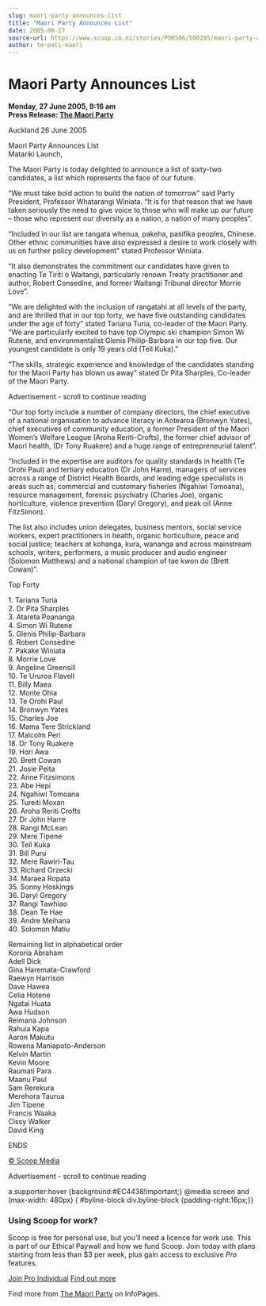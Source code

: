 ```yaml
---
slug: maori-party-announces-list
title: "Maori Party Announces List"
date: 2005-06-27
source-url: https://www.scoop.co.nz/stories/PO0506/S00285/maori-party-announces-list.htm
author: te-pati-maori
---
```

Maori Party Announces List
==========================

**Monday, 27 June 2005, 9:16 am**  
**Press Release: [The Maori Party](https://info.scoop.co.nz/The_Maori_Party)**

Auckland 26 June 2005

Maori Party Announces List  
Matariki Launch,

The Maori Party is today delighted to announce a list of sixty-two candidates, a list which represents the face of our future.

“We must take bold action to build the nation of tomorrow” said Party President, Professor Whatarangi Winiata. “It is for that reason that we have taken seriously the need to give voice to those who will make up our future – those who represent our diversity as a nation, a nation of many peoples”.

“Included in our list are tangata whenua, pakeha, pasifika peoples, Chinese. Other ethnic communities have also expressed a desire to work closely with us on further policy development” stated Professor Winiata.

“It also demonstrates the commitment our candidates have given to enacting Te Tiriti o Waitangi, particularly renown Treaty practitioner and author, Robert Consedine, and former Waitangi Tribunal director Morrie Love”.

“We are delighted with the inclusion of rangatahi at all levels of the party, and are thrilled that in our top forty, we have five outstanding candidates under the age of forty” stated Tariana Turia, co-leader of the Maori Party. “We are particularly excited to have top Olympic ski champion Simon Wi Rutene, and environmentalist Glenis Philip-Barbara in our top five. Our youngest candidate is only 19 years old (Tell Kuka).”

“The skills, strategic experience and knowledge of the candidates standing for the Maori Party has blown us away” stated Dr Pita Sharples, Co-leader of the Maori Party.

Advertisement - scroll to continue reading





“Our top forty include a number of company directors, the chief executive of a national organisation to advance literacy in Aotearoa (Bronwyn Yates), chief executives of community education, a former President of the Maori Women’s Welfare League (Aroha Reriti-Crofts), the former chief advisor of Maori health, (Dr Tony Ruakere) and a huge range of entrepreneurial talent”.

“Included in the expertise are auditors for quality standards in health (Te Orohi Paul) and tertiary education (Dr John Harre), managers of services across a range of District Health Boards, and leading edge specialists in areas such as; commercial and customary fisheries (Ngahiwi Tomoana), resource management, forensic psychiatry (Charles Joe), organic horticulture, violence prevention (Daryl Gregory), and peak oil (Anne FitzSimon).

The list also includes union delegates, business mentors, social service workers, expert practitioners in health, organic horticulture, peace and social justice; teachers at kohanga, kura, wananga and across mainstream schools, writers, performers, a music producer and audio engineer (Solomon Matthews) and a national champion of tae kwon do (Brett Cowan)”.

  
Top Forty

1\. Tariana Turia  
2\. Dr Pita Sharples  
3\. Atareta Poananga  
4\. Simon Wi Rutene  
5\. Glenis Philip-Barbara  
6\. Robert Consedine  
7\. Pakake Winiata  
8\. Morrie Love  
9\. Angeline Greensill  
10\. Te Ururoa Flavell  
11\. Billy Maea  
12\. Monte Ohia  
13\. Te Orohi Paul  
14\. Bronwyn Yates  
15\. Charles Joe  
16\. Mama Tere Strickland  
17\. Malcolm Peri  
18\. Dr Tony Ruakere  
19\. Hori Awa  
20\. Brett Cowan  
21\. Josie Peita  
22\. Anne Fitzsimons  
23\. Abe Hepi  
24\. Ngahiwi Tomoana  
25\. Tureiti Moxan  
26\. Aroha Reriti Crofts  
27\. Dr John Harre  
28\. Rangi McLean  
29\. Mere Tipene  
30\. Tell Kuka  
31\. Bill Puru  
32\. Mere Rawiri-Tau  
33\. Richard Orzecki  
34\. Maraea Ropata  
35\. Sonny Hoskings  
36\. Daryl Gregory  
37\. Rangi Tawhiao  
38\. Dean Te Hae  
39\. Andre Meihana  
40\. Solomon Matiu

Remaining list in alphabetical order  
Kororia Abraham  
Adell Dick  
Gina Haremata-Crawford  
Raewyn Harrison  
Dave Hawea  
Celia Hotene  
Ngatai Huata  
Awa Hudson  
Reimana Johnson  
Rahuia Kapa  
Aaron Makutu  
Rowena Maniapoto-Anderson  
Kelvin Martin  
Kevin Moore  
Raumati Para  
Maanu Paul  
Sam Rerekura  
Merehora Taurua  
Jim Tipene  
Francis Waaka  
Cissy Walker  
David King

ENDS

[© Scoop Media](http://www.scoop.co.nz/about/terms.html)  

Advertisement - scroll to continue reading



a.supporter:hover {background:#EC4438!important;} @media screen and (max-width: 480px) { #byline-block div.byline-block {padding-right:16px;}}

### Using Scoop for work?

Scoop is free for personal use, but you’ll need a licence for work use. This is part of our Ethical Paywall and how we fund Scoop. Join today with plans starting from less than $3 per week, plus gain access to exclusive _Pro_ features.  
  
[Join Pro Individual](https://pro.scoop.co.nz/Individual/?from=ProIn24) [Find out more](https://pro.scoop.co.nz/using-scoop-for-work/?from=ProIn24)

Find more from [The Maori Party](https://info.scoop.co.nz/The_Maori_Party) on InfoPages.